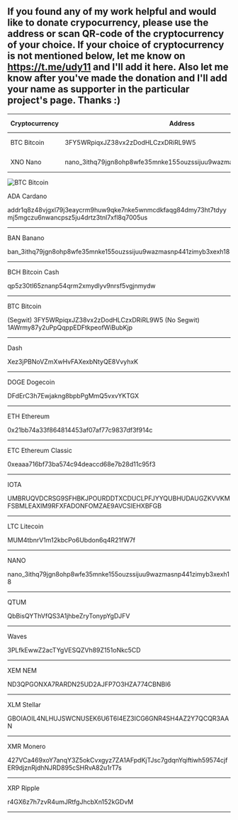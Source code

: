 ## If you found any of my work helpful and would like to donate crypocurrency, please use the address or scan QR-code of the cryptocurrency of your choice. If your choice of cryptocurrency is not mentioned below, let me know on https://t.me/udy11 and I'll add it here. Also let me know after you've made the donation and I'll add your name as supporter in the particular project's page. Thanks :)

| Cryptocurrency | Address | QR Code |
| ----------- | ----------- | ----------- |
| BTC Bitcoin | 3FY5WRpiqxJZ38vx2zDodHLCzxDRiRL9W5 | ![3FY5WRpiqxJZ38vx2zDodHLCzxDRiRL9W5](crypto_qr/btc_bitcoin.png?raw=true) |
| XNO Nano | nano_3ithq79jgn8ohp8wfe35mnke155ouzssijuu9wazmasnp441zimyb3xexh18 | ![nano_3ithq79jgn8ohp8wfe35mnke155ouzssijuu9wazmasnp441zimyb3xexh18](crypto_qr/xno_nano.png?raw=true) |


![BTC Bitcoin
](crypto_qr/ada_cardano.png?raw=true)

ADA Cardano

addr1q8z48vjgxl79j3eaycrm9huw9qke7nke5wnmcdkfaqg84dmy73ht7tdyymj5mgczu6nwancpsz5ju4drtz3tnl7xfl8q7005us

-------------------------------

BAN Banano

ban_3ithq79jgn8ohp8wfe35mnke155ouzssijuu9wazmasnp441zimyb3xexh18

-------------------------------

BCH Bitcoin Cash

qp5z30tl65znanp54qrm2xmydlyv9nrsf5vgjnmydw

-------------------------------

BTC Bitcoin

(Segwit)
3FY5WRpiqxJZ38vx2zDodHLCzxDRiRL9W5
(No Segwit)
1AWrmy87y2uPpQqppEDFtkpeofWiBubKjp

-------------------------------

Dash

Xez3jPBNoVZmXwHvFAXexbNtyQE8VvyhxK

-------------------------------

DOGE Dogecoin

DFdErC3h7Ewjakng8bpbPgMmQ5vxvYKTGX

-------------------------------

ETH Ethereum

0x21bb74a33f864814453af07af77c9837df3f914c

-------------------------------

ETC Ethereum Classic

0xeaaa716bf73ba574c94deaccd68e7b28d11c95f3

-------------------------------

IOTA

UMBRUQVDCRSG9SFHBKJPOURDDTXCDUCLPFJYYQUBHUDAUGZKVVKMFSBMLEAXIM9RFXFADONFOMZAE9AVCSIEHXBFGB

-------------------------------

LTC Litecoin

MUM4tbnrV1m12kbcPo6Ubdon6q4R21fW7f

-------------------------------

NANO

nano_3ithq79jgn8ohp8wfe35mnke155ouzssijuu9wazmasnp441zimyb3xexh18

-------------------------------

QTUM

QbBisQYThVfQS3A1jhbeZryTonypYgDJFV

-------------------------------

Waves

3PLfkEwwZ2acTYgVESQZVh89Z151oNkc5CD

-------------------------------

XEM NEM

ND3QPGONXA7RARDN25UD2AJFP7O3HZA774CBNBI6

-------------------------------

XLM Stellar

GBOIAOIL4NLHUJSWCNUSEK6U6T6I4EZ3ICG6GNR4SH4AZ2Y7QCQR3AAN

-------------------------------

XMR Monero

427VCa469xoY7anqY3Z5okCvxgyz7ZA1AFpdKjTJsc7gdqnYqiftiwh59574cjfER9djznRjdhNJRD895cSHRvA82u1rT7s

-------------------------------

XRP Ripple

r4GX6z7h7zvR4umJRtfgJhcbXn152kGDvM

-------------------------------
